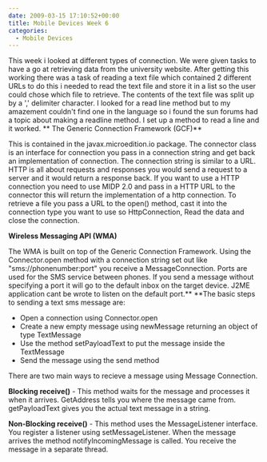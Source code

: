 ```yaml
---
date: 2009-03-15 17:10:52+00:00
title: Mobile Devices Week 6
categories:
  - Mobile Devices
---
```


This week i looked at different types of connection. We were given tasks to have a go at retrieving data from the university website. After getting this working there was a task of reading a text file which contained 2 different URLs to do this i needed to read the text file and store it in a list so the user could chose which file to retrieve. The contents of the text file was split up by a ',' delimiter character. I looked for a read line method but to my amazement couldn't find one in the language so i found the sun forums had a topic about making a readline method. I set up a method to read a line and it worked.
**
The Generic Connection Framework (GCF)**

This is contained in the javax.microedition.io package. The connector class is an interface for connection you pass in a connection string and get back an implementation of connection. The connection string is similar to a URL. HTTP is all about requests and responses you would send a request to a server and it would return a response back. If you want to use a HTTP connection you need to use MIDP 2.0 and pass in a HTTP URL to the connector this will return the implementation of a http connection. To retrieve a file you pass a URL to the open() method, cast it into the connection type you want to use so HttpConnection, Read the data and close the connection.

**Wireless Messaging API (WMA)**

The WMA is built on top of the Generic Connection Framework. Using the Connector.open method with a connection string set out like "sms://phonenumber:port" you receive a MessageConnection. Ports are used for the SMS service between phones. If you send a message without specifying a port it will go to the default inbox on the target device. J2ME application cant be wrote to listen on the default port.\*\* \*\*The basic steps to sending a text sms message are:

- Open a connection using Connector.open
- Create a new empty message using newMessage returning an object of type TextMessage
- Use the method setPayloadText to put the message inside the TextMessage
- Send the message using the send method

There are two main ways to recieve a message using Message Connection.

**Blocking receive()** - This method waits for the message and processes it when it arrives. GetAddress tells you where the message came from. getPayloadText gives you the actual text message in a string.

**Non-Blocking receive()** - This method uses the MessageListener interface. You register a listener using setMessageListener. When the message arrives the method notifyIncomingMessage is called. You receive the message in a separate thread.
